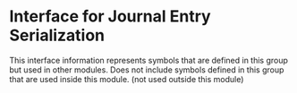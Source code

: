 
# Interface for Journal Entry Serialization
This interface information represents symbols that are defined in this group but used in other modules.  Does not include symbols defined in this group that are used inside this module.
(not used outside this module)
